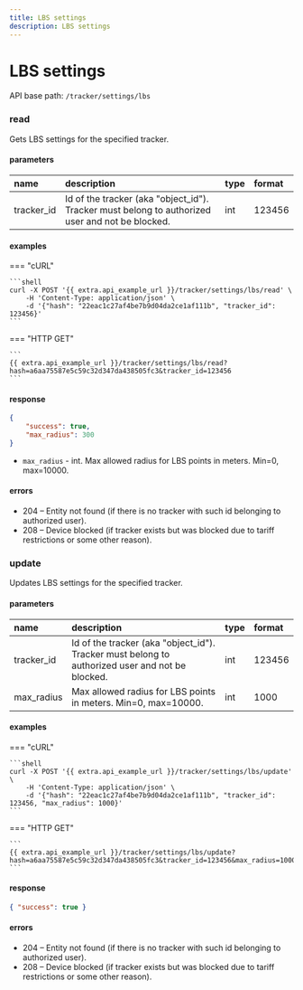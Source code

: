 ```yaml
---
title: LBS settings
description: LBS settings
---
```


# LBS settings

API base path: `/tracker/settings/lbs`

### read

Gets LBS settings for the specified tracker.

#### parameters

| name | description | type| format |
| :------ | :------ | :----- | :----- |
| tracker_id | Id of the tracker (aka "object_id"). Tracker must belong to authorized user and not be blocked. | int | 123456 |

#### examples

=== "cURL"

    ```shell
    curl -X POST '{{ extra.api_example_url }}/tracker/settings/lbs/read' \
        -H 'Content-Type: application/json' \ 
        -d '{"hash": "22eac1c27af4be7b9d04da2ce1af111b", "tracker_id": 123456}'
    ```

=== "HTTP GET"

    ```
    {{ extra.api_example_url }}/tracker/settings/lbs/read?hash=a6aa75587e5c59c32d347da438505fc3&tracker_id=123456
    ```

#### response

```json
{
    "success": true,
    "max_radius": 300
}
```

* `max_radius` - int. Max allowed radius for LBS points in meters. Min=0, max=10000.

#### errors

* 204 – Entity not found (if there is no tracker with such id belonging to authorized user).
* 208 – Device blocked (if tracker exists but was blocked due to tariff restrictions or some other reason).

### update

Updates LBS settings for the specified tracker.

#### parameters

| name | description | type| format |
| :------ | :------ | :----- | :----- |
| tracker_id | Id of the tracker (aka "object_id"). Tracker must belong to authorized user and not be blocked. | int | 123456 |
| max_radius | Max allowed radius for LBS points in meters. Min=0, max=10000. | int | 1000 |

#### examples

=== "cURL"

    ```shell
    curl -X POST '{{ extra.api_example_url }}/tracker/settings/lbs/update' \
        -H 'Content-Type: application/json' \ 
        -d '{"hash": "22eac1c27af4be7b9d04da2ce1af111b", "tracker_id": 123456, "max_radius": 1000}'
    ```

=== "HTTP GET"

    ```
    {{ extra.api_example_url }}/tracker/settings/lbs/update?hash=a6aa75587e5c59c32d347da438505fc3&tracker_id=123456&max_radius=1000
    ```

#### response

```json
{ "success": true }
```

#### errors

* 204 – Entity not found (if there is no tracker with such id belonging to authorized user).
* 208 – Device blocked (if tracker exists but was blocked due to tariff restrictions or some other reason).
